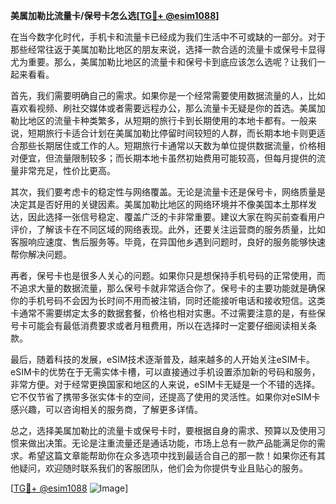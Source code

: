 **美属加勒比流量卡/保号卡怎么选[[TG💪+ @esim1088](https://t.me/s/esim1088)]**

在当今数字化时代，手机卡和流量卡已经成为我们生活中不可或缺的一部分。对于那些经常往返于美属加勒比地区的朋友来说，选择一款合适的流量卡或保号卡显得尤为重要。那么，美属加勒比地区的流量卡和保号卡到底应该怎么选呢？让我们一起来看看。

首先，我们需要明确自己的需求。如果你是一个经常需要使用数据流量的人，比如喜欢看视频、刷社交媒体或者需要远程办公，那么流量卡无疑是你的首选。美属加勒比地区的流量卡种类繁多，从短期的旅行卡到长期使用的本地卡都有。一般来说，短期旅行卡适合计划在美属加勒比停留时间较短的人群，而长期本地卡则更适合那些长期居住或工作的人。短期旅行卡通常以天数为单位提供数据流量，价格相对便宜，但流量限制较多；而长期本地卡虽然初始费用可能较高，但每月提供的流量非常充足，性价比更高。

其次，我们要考虑卡的稳定性与网络覆盖。无论是流量卡还是保号卡，网络质量是决定其是否好用的关键因素。美属加勒比地区的网络环境并不像美国本土那样发达，因此选择一张信号稳定、覆盖广泛的卡非常重要。建议大家在购买前查看用户评价，了解该卡在不同区域的网络表现。此外，还要关注运营商的服务质量，比如客服响应速度、售后服务等。毕竟，在异国他乡遇到问题时，良好的服务能够快速帮你解决问题。

再者，保号卡也是很多人关心的问题。如果你只是想保持手机号码的正常使用，而不追求大量的数据流量，那么保号卡就非常适合你了。保号卡的主要功能就是确保你的手机号码不会因为长时间不用而被注销，同时还能接听电话和接收短信。这类卡通常不需要绑定太多的数据套餐，价格也相对实惠。不过需要注意的是，有些保号卡可能会有最低消费要求或者月租费用，所以在选择时一定要仔细阅读相关条款。

最后，随着科技的发展，eSIM技术逐渐普及，越来越多的人开始关注eSIM卡。eSIM卡的优势在于无需实体卡槽，可以直接通过手机设置添加新的号码和服务，非常方便。对于经常更换国家和地区的人来说，eSIM卡无疑是一个不错的选择。它不仅节省了携带多张实体卡的空间，还提高了使用的灵活性。如果你对eSIM卡感兴趣，可以咨询相关的服务商，了解更多详情。

总之，选择美属加勒比的流量卡或保号卡时，要根据自身的需求、预算以及使用习惯来做出决策。无论是注重流量还是通话功能，市场上总有一款产品能满足你的需求。希望这篇文章能帮助你在众多选项中找到最适合自己的那一款！如果你还有其他疑问，欢迎随时联系我们的客服团队，他们会为你提供专业且贴心的服务。

[[TG💪+ @esim1088](https://t.me/s/esim1088) ![Image](https://i.postimg.cc/4NQfJmqS/Snipaste-2025-05-13-00-14-12.png)]